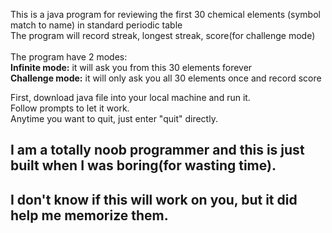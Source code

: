 This is a java program for reviewing the first 30 chemical elements (symbol match to name) in standard periodic table <br>
The program will record streak, longest streak, score(for challenge mode) <br><br>
The program have 2 modes: <br>
**Infinite mode:** it will ask you from this 30 elements forever <br>
**Challenge mode:** it will only ask you all 30 elements once and record score

First, download java file into your local machine and run it. <br>
Follow prompts to let it work. <br>
Anytime you want to quit, just enter "quit" directly.

## I am a totally noob programmer and this is just built when I was boring(for wasting time). <br>
## I don't know if this will work on you, but it did help me memorize them.
